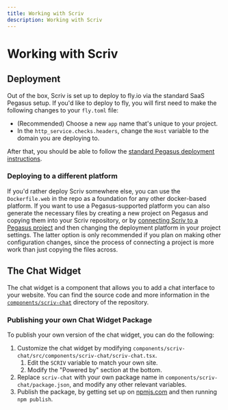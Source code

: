 ```yaml
---
title: Working with Scriv
description: Working with Scriv
---
```


Working with Scriv
==================

## Deployment

Out of the box, Scriv is set up to deploy to fly.io via the standard SaaS Pegasus setup.
If you'd like to deploy to fly, you will first need to make the following changes to your `fly.toml` file:

- (Recommended) Choose a new `app` name that's unique to your project.
- In the `http_service.checks.headers`, change the `Host` variable to the domain you are deploying to.

After that, you should be able to follow the [standard Pegasus deployment instructions](../deployment/fly/).

### Deploying to a different platform

If you'd rather deploy Scriv somewhere else, you can use the `Dockerfile.web` in the repo as a foundation
for any other docker-based platform. If you want to use a Pegasus-supported platform you can also generate the necessary
files by creating a new project on Pegasus and copying them into your Scriv repository,
or by [connecting Scriv to a Pegasus project](/connecting) and then changing the deployment platform in your project settings.
The latter option is only recommended if you plan on making other configuration changes, since the process of connecting
a project is more work than just copying the files across.

## The Chat Widget

The chat widget is a component that allows you to add a chat interface to your website.
You can find the source code and more information in the
[`components/scriv-chat`](https://github.com/saaspegasus/scriv/tree/main/components/scriv-chat) directory of the repository.

### Publishing your own Chat Widget Package

To publish your own version of the chat widget, you can do the following:

1. Customize the chat widget by modifying `components/scriv-chat/src/components/scriv-chat/scriv-chat.tsx`.
   1. Edit the `SCRIV` variable to match your own site.
   2. Modify the "Powered by" section at the bottom.
2. Replace `scriv-chat` with your own package name in `components/scriv-chat/package.json`, and modify any other relevant variables.
3. Publish the package, by getting set up on [npmjs.com](https://www.npmjs.com/) and then running `npm publish`.
